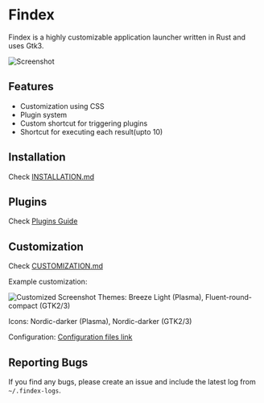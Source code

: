 # Findex

Findex is a highly customizable application launcher written in Rust and uses Gtk3.

![Screenshot](screenshot.png)

## Features

- Customization using CSS
- Plugin system
- Custom shortcut for triggering plugins
- Shortcut for executing each result(upto 10)

## Installation

Check [INSTALLATION.md](./INSTALLATION.md)

## Plugins

Check [Plugins Guide](crates/findex-plugin/README.md)

## Customization

Check [CUSTOMIZATION.md](./CUSTOMIZATION.md)

Example customization:

![Customized Screenshot](screenshot_customized.png)
Themes: Breeze Light (Plasma), Fluent-round-compact (GTK2/3)

Icons: Nordic-darker (Plasma), Nordic-darker (GTK2/3)

Configuration: [Configuration files link](https://gist.github.com/mdgaziur/1d31a5db4b76693db614f553c0b036f0)

## Reporting Bugs
If you find any bugs, please create an issue and include the latest log from `~/.findex-logs`.
